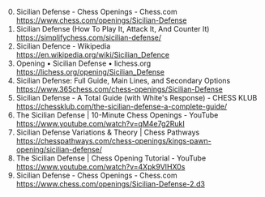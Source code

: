 0. Sicilian Defense - Chess Openings - Chess.com
https://www.chess.com/openings/Sicilian-Defense
1. Sicilian Defense (How To Play It, Attack It, And Counter It)
https://simplifychess.com/sicilian-defense/
2. Sicilian Defence - Wikipedia
https://en.wikipedia.org/wiki/Sicilian_Defence
3. Opening • Sicilian Defense • lichess.org
https://lichess.org/opening/Sicilian_Defense
4. Sicilian Defense: Full Guide, Main Lines, and Secondary Options
https://www.365chess.com/chess-openings/Sicilian-Defense
5. Sicilian Defense - A Total Guide (with White's Response) - CHESS KLUB
https://chessklub.com/the-sicilian-defense-a-complete-guide/
6. The Sicilian Defense | 10-Minute Chess Openings - YouTube
https://www.youtube.com/watch?v=qM4e7g2RukI
7. Sicilian Defense Variations & Theory | Chess Pathways
https://chesspathways.com/chess-openings/kings-pawn-opening/sicilian-defense/
8. The Sicilian Defense | Chess Opening Tutorial - YouTube
https://www.youtube.com/watch?v=4Xpk9VIHX0s
9. Sicilian Defense - Chess Openings - Chess.com
https://www.chess.com/openings/Sicilian-Defense-2.d3
